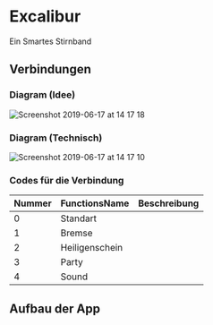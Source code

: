# Excalibur
Ein Smartes Stirnband


## Verbindungen
### Diagram (Idee)
![Screenshot 2019-06-17 at 14 17 18](https://user-images.githubusercontent.com/35217578/59603935-f9e8e100-910a-11e9-84ad-1227f53c89d9.png)

### Diagram (Technisch)
![Screenshot 2019-06-17 at 14 17 10](https://user-images.githubusercontent.com/35217578/59603934-f9504a80-910a-11e9-91bb-f0ac2ee4891a.png)


### Codes für die Verbindung

|Nummer|FunctionsName  | Beschreibung|
|--|--|--|
| 0 |Standart  | |
| 1| Bremse ||
|2|Heiligenschein||||
|3|Party||
|4|Sound||


## Aufbau der App
